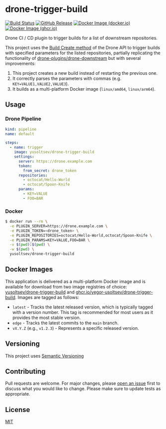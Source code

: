 # drone-trigger-build

[![Build Status](https://github.com/yegor-usoltsev/drone-trigger-build/actions/workflows/ci.yml/badge.svg)](https://github.com/yegor-usoltsev/drone-trigger-build/actions)
[![GitHub Release](https://img.shields.io/github/v/release/yegor-usoltsev/drone-trigger-build?sort=semver)](https://github.com/yegor-usoltsev/drone-trigger-build/releases)
[![Docker Image (docker.io)](https://img.shields.io/docker/v/yusoltsev/drone-trigger-build?label=docker.io&sort=semver)](https://hub.docker.com/r/yusoltsev/drone-trigger-build)
[![Docker Image (ghcr.io)](https://img.shields.io/docker/v/yusoltsev/drone-trigger-build?label=ghcr.io&sort=semver)](https://github.com/yegor-usoltsev/drone-trigger-build/pkgs/container/drone-trigger-build)

Drone CI / CD plugin to trigger builds for a list of downstream repositories.

This project uses the [Build Create method](https://docs.drone.io/api/builds/build_create/) of the Drone API to
trigger builds with specified parameters for the listed repositories, partially replicating the functionality
of [drone-plugins/drone-downstream](https://github.com/drone-plugins/drone-downstream) but with several improvements:

1. This project creates a new build instead of restarting the previous one.
2. It correctly parses the parameters with commas (e.g. `KEY=VALUE1,VALUE2,VALUE3`).
3. It builds as a multi-platform Docker image (`linux/amd64`, `linux/arm64`).

## Usage

### Drone Pipeline

```yaml
kind: pipeline
name: default

steps:
  - name: trigger
    image: yusoltsev/drone-trigger-build
    settings:
      server: https://drone.example.com
      token:
        from_secret: drone_token
      repositories:
        - octocat/Hello-World
        - octocat/Spoon-Knife
      params:
        - KEY=VALUE
        - FOO=BAR
```

### Docker

```bash
$ docker run --rm \
  -e PLUGIN_SERVER=https://drone.example.com \
  -e PLUGIN_TOKEN=<drone_token> \
  -e PLUGIN_REPOSITORIES=octocat/Hello-World,octocat/Spoon-Knife \
  -e PLUGIN_PARAMS=KEY=VALUE,FOO=BAR \
  -v $(pwd):$(pwd) \
  -w $(pwd) \
  yusoltsev/drone-trigger-build
```

## Docker Images

This application is delivered as a multi-platform Docker image and is available for download from two image registries
of choice: [yusoltsev/drone-trigger-build](https://hub.docker.com/r/yusoltsev/drone-trigger-build)
and [ghcr.io/yegor-usoltsev/drone-trigger-build](https://github.com/yegor-usoltsev/drone-trigger-build/pkgs/container/drone-trigger-build).
Images are tagged as follows:

- `latest` - Tracks the latest released version, which is typically tagged with a version number. This tag is
  recommended for most users as it provides the most stable version.
- `edge` - Tracks the latest commits to the `main` branch.
- `vX.Y.Z` (e.g., `v1.2.3`) - Represents a specific released version.

## Versioning

This project uses [Semantic Versioning](https://semver.org)

## Contributing

Pull requests are welcome. For major changes,
please [open an issue](https://github.com/yegor-usoltsev/drone-trigger-build/issues/new) first to discuss what you would
like to change. Please make sure to update tests as appropriate.

## License

[MIT](https://github.com/yegor-usoltsev/drone-trigger-build/blob/main/LICENSE)
